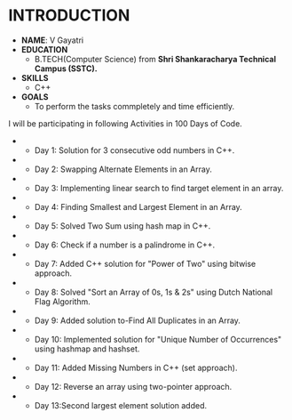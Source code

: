 # INTRODUCTION
* **NAME**: V Gayatri
* **EDUCATION**
  * B.TECH(Computer Science) from **Shri Shankaracharya Technical Campus (SSTC).**
* **SKILLS**
  * C++
* **GOALS**
  * To perform the tasks commpletely and time efficiently. 

I will be participating in following Activities in 100 Days of Code.

* - Day 1: Solution for 3 consecutive odd numbers in C++.
* - Day 2: Swapping Alternate Elements in an Array.
* - Day 3: Implementing linear search to find target element in an array.
* - Day 4: Finding Smallest and Largest Element in an Array.
* - Day 5: Solved Two Sum using hash map in C++.
* - Day 6: Check if a number is a palindrome in C++.
* - Day 7: Added C++ solution for "Power of Two" using bitwise approach.
* - Day 8: Solved "Sort an Array of 0s, 1s & 2s" using Dutch National Flag Algorithm.
* - Day 9: Added solution to-Find All Duplicates in an Array.
* - Day 10: Implemented solution for "Unique Number of Occurrences" using hashmap and hashset.
* - Day 11: Added Missing Numbers in C++ (set approach).
* - Day 12: Reverse an array using two-pointer approach.
* - Day 13:Second largest element solution added.

